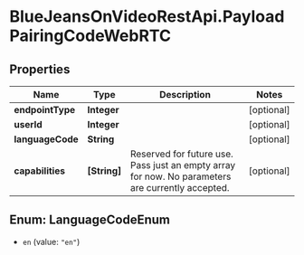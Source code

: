 # BlueJeansOnVideoRestApi.PayloadPairingCodeWebRTC

## Properties
Name | Type | Description | Notes
------------ | ------------- | ------------- | -------------
**endpointType** | **Integer** |  | [optional] 
**userId** | **Integer** |  | [optional] 
**languageCode** | **String** |  | [optional] 
**capabilities** | **[String]** | Reserved for future use. Pass just an empty array for now. No parameters are currently accepted. | [optional] 


<a name="LanguageCodeEnum"></a>
## Enum: LanguageCodeEnum


* `en` (value: `"en"`)




